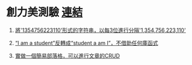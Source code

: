 # 創力美測驗 [連結](https://yi-an-chen.github.io/crepowermay/)

1. [將'1354756223110'形式的字符串，以每3位進行分隔'1,354,756,223,110'](https://yi-an-chen.github.io/crepowermay/)

1. [“I am a student”反轉成“student a am I”，不借助任何庫函式](https://yi-an-chen.github.io/crepowermay/)

1. [實做一個簡易部落格，可以進行文章的CRUD](https://yi-an-chen.github.io/crepowermay/)
